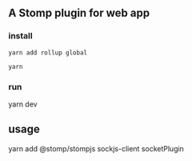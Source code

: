 ## A Stomp plugin for web app
### install
```code
yarn add rollup global

yarn 
```
### run
yarn dev



## usage
yarn add @stomp/stompjs sockjs-client socketPlugin

```JavaScript


```
